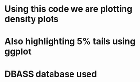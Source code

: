# Using this code we are plotting density plots
# Also highlighting 5% tails using ggplot 
# DBASS database used 

